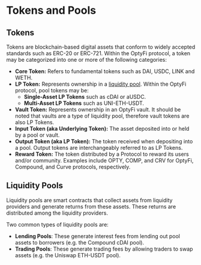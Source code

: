 # Tokens and Pools

## Tokens

Tokens are blockchain-based digital assets that conform to widely accepted standards such as ERC-20 or ERC-721. Within the OptyFi protocol, a token may be categorized into one or more of the following categories:

* **Core Token:** Refers to fundamental tokens such as DAI, USDC, LINK and WETH.
* **LP Token:** Represents ownership in a [liquidity pool](tokens-and-pools.md#liquidity-pools). Within the OptyFi protocol, pool tokens may be:
  * **Single-Asset LP Tokens** such as cDAI or aUSDC.
  * **Multi-Asset LP Tokens** such as UNI-ETH-USDT. 
* **Vault Token:** Represents ownership in an OptyFi vault. It should be noted that vaults are a type of liquidity pool, therefore vault tokens are also LP Tokens.   
* **Input Token \(aka Underlying Token\):** The asset deposited into or held by a pool or vault.
* **Output Token \(aka LP Token\):** The token received when depositing into a pool. Output tokens are interchangeably referred to as LP Tokens.  
* **Reward Token:** The token distributed by a Protocol to reward its users and/or community. Examples include OPTY, COMP, and CRV for OptyFi, Compound, and Curve protocols, respectively.

## Liquidity Pools

Liquidity pools are smart contracts that collect assets from liquidity providers and generate returns from these assets. These returns are distributed among the liquidity providers.

Two common types of liquidity pools are:

* **Lending Pools**: These generate interest fees from lending out pool assets to borrowers \(e.g. the Compound cDAI pool\). 
* **Trading Pools**: These generate trading fees by allowing traders to swap assets \(e.g. the Uniswap ETH-USDT pool\). 

